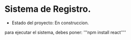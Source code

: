 <h1> Sistema de Registro. </h1>

- Estado del proyecto: En construccion.

para ejecutar el sistema, debes poner:
'''npm install react''''
